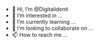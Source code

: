 - 👋 Hi, I’m @Digitalidenti
- 👀 I’m interested in ...
- 🌱 I’m currently learning ...
- 💞️ I’m looking to collaborate on ...
- 📫 How to reach me ...

<!---
Digitalidenti/Digitalidenti is a ✨ special ✨ repository because its `README.md` (this file) appears on your GitHub profile.
You can click the Preview link to take a look at your changes.
--->
